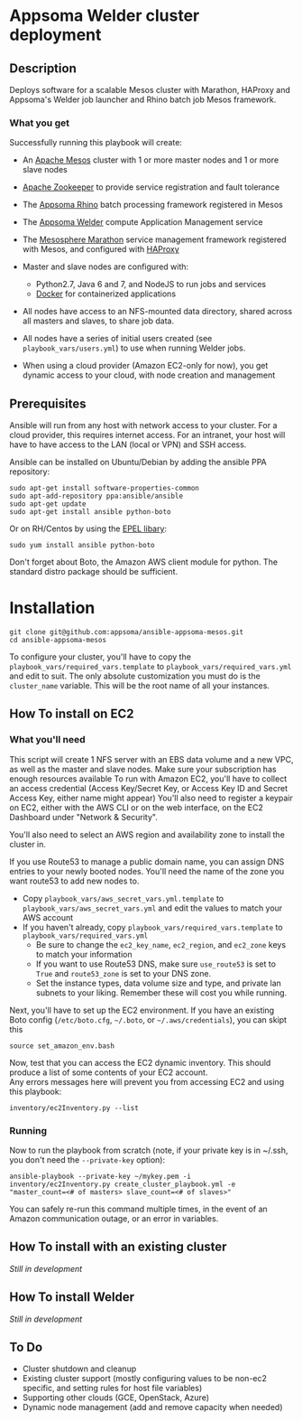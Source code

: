 # **Appsoma Welder cluster deployment**


## Description


Deploys software for a scalable Mesos cluster with Marathon, HAProxy and Appsoma's Welder job launcher and Rhino batch job Mesos framework.

### What you get

Successfully running this playbook will create:

* An [Apache Mesos](http://mesos.apache.org/) cluster with 1 or more master nodes and 1 or more slave nodes
* [Apache Zookeeper](https://zookeeper.apache.org/) to provide service registration and fault tolerance
* The [Appsoma Rhino](https://github.com/appsoma/rhino) batch processing framework registered in Mesos
* The [Appsoma Welder](https://github.com/appsoma/welder) compute Application Management service 
* The [Mesosphere Marathon](https://github.com/mesosphere/marathon) service management framework registered with Mesos, and configured with [HAProxy](http://www.haproxy.org/) 
* Master and slave nodes are configured with:
    * Python2.7, Java 6 and 7, and NodeJS to run jobs and services
    * [Docker](https://www.docker.com/) for containerized applications
    
* All nodes have access to an NFS-mounted data directory, shared across all masters and slaves, to share job data.
* All nodes have a series of initial users created (see `playbook_vars/users.yml`) to use when running Welder jobs.
* When using a cloud provider (Amazon EC2-only for now), you get dynamic access to your cloud, with node creation and management 

## Prerequisites

Ansible will run from any host with network access to your cluster.  For a cloud provider, this requires internet access. 
For an intranet, your host will have to have access to the LAN (local or VPN) and SSH access.

Ansible can be installed on Ubuntu/Debian by adding the ansible PPA repository:

	sudo apt-get install software-properties-common
	sudo apt-add-repository ppa:ansible/ansible
	sudo apt-get update
	sudo apt-get install ansible python-boto
	
Or on RH/Centos by using the [EPEL libary](http://fedoraproject.org/wiki/EPEL):

    sudo yum install ansible python-boto
	
Don't forget about Boto, the Amazon AWS client module for python.  The standard distro package should be sufficient.

# Installation

 
	git clone git@github.com:appsoma/ansible-appsoma-mesos.git
	cd ansible-appsoma-mesos

To configure your cluster, you'll have to copy the `playbook_vars/required_vars.template` to `playbook_vars/required_vars.yml`
and edit to suit.  The only absolute customization you must do is the `cluster_name` variable.  This will be the root name of all your instances.


## How To install on EC2

### What you'll need

This script will create 1 NFS server with an EBS data volume and a new VPC, as well as the master and slave nodes.  Make sure your subscription has enough resources available
To run with Amazon EC2, you'll have to collect an access credential (Access Key/Secret Key, or Access Key ID and Secret Access Key, either name might appear)
You'll also need to register a keypair on EC2, either with the AWS CLI or on the web interface, on the EC2 Dashboard under "Network & Security". 

You'll also need to select an AWS region and availability zone to install the cluster in.

If you use Route53 to manage a public domain name, you can assign DNS entries to your newly booted nodes. You'll need the name of the zone you want route53 to add new nodes to.
 
* Copy `playbook_vars/aws_secret_vars.yml.template` to `playbook_vars/aws_secret_vars.yml` and edit the values to match your AWS account
* If you haven't already, copy `playbook_vars/required_vars.template` to `playbook_vars/required_vars.yml`
    * Be sure to change the `ec2_key_name`, `ec2_region`, and `ec2_zone` keys to match your information
    * If you want to use Route53 DNS, make sure `use_route53` is set to `True` and `route53_zone` is set to your DNS zone.
    * Set the instance types, data volume size and type, and private lan subnets to your liking.  Remember these will cost you while running.

Next, you'll have to set up the EC2 environment.  If you have an existing Boto config (`/etc/boto.cfg`, `~/.boto`, or `~/.aws/credentials`), you can skipt this

    source set_amazon_env.bash
    
Now, test that you can access the EC2 dynamic inventory.  This should produce a list of some contents of your EC2 account.  
Any errors messages here will prevent you from accessing EC2 and using this playbook:

    inventory/ec2Inventory.py --list

### Running
Now to run the playbook from scratch (note, if your private key is in ~/.ssh, you don't need the `--private-key` option):

    ansible-playbook --private-key ~/mykey.pem -i inventory/ec2Inventory.py create_cluster_playbook.yml -e "master_count=<# of masters> slave_count=<# of slaves>"

You can safely re-run this command multiple times, in the event of an Amazon communication outage, or an error in variables.

## How To install with an existing cluster

*Still in development*



## How To install Welder

*Still in development*

## To Do

* Cluster shutdown and cleanup 
* Existing cluster support (mostly configuring values to be non-ec2 specific, and setting rules for host file variables)
* Supporting other clouds (GCE, OpenStack, Azure)
* Dynamic node management (add and remove capacity when needed)
